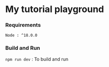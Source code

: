 # My tutorial playground

### Requirements

```
Node : ^18.0.0
```

### Build and Run

`npm run dev` : To build and run
